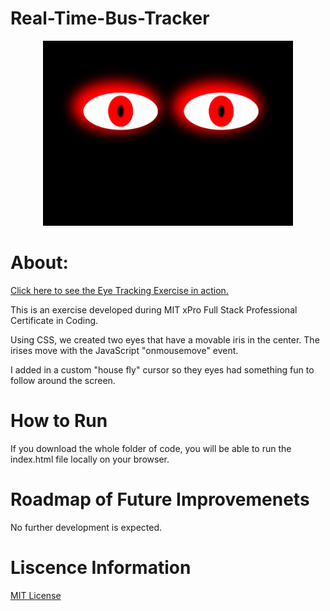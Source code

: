 # Real-Time-Bus-Tracker
<p align="center"><img width="400" alt="A black backround with white eyes that have a red glow around them. The irises are red and have a black pupil at the center." src="images/eye-tracking-exercise.png"> </p>

# About:

 [Click here to see the Eye Tracking Exercise in action.](https://rainakpuels.github.io/Eye-Tracking-Exercise)

This is an exercise developed during MIT xPro Full Stack Professional Certificate in Coding.

Using CSS, we created two eyes that have a movable iris in the center. The irises move with the JavaScript "onmousemove" event. 

I added in a custom "house fly" cursor so they eyes had something fun to follow around the screen.

# How to Run

If you download the whole folder of code, you will be able to run the index.html file locally on your browser. 

# Roadmap of Future Improvemenets

No further development is expected.

# Liscence Information 

[MIT License](https://github.com/rainakpuels/Eye-Tracking-Exercise/blob/default/LICENSE)